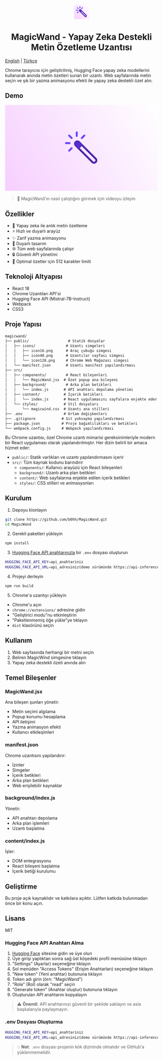 <div align="center">
  <img src="public/icons/icon48.png" alt="MagicWind Logo" width="48" height="48">
  <h1>MagicWand - Yapay Zeka Destekli Metin Özetleme Uzantısı</h1>
</div>

[English](#magicwind---ai-text-summarizer-chrome-extension) | [Türkçe](#magicwind---yapay-zeka-destekli-metin-özetleme-uzantısı)

Chrome tarayıcısı için geliştirilmiş, Hugging Face yapay zeka modellerini kullanarak anında metin özetleri sunan bir uzantı. Web sayfalarında metin seçin ve şık bir yazma animasyonu efekti ile yapay zeka destekli özet alın.

## Demo

[![MagicWand Demo](public/icons/thumb.png)](https://www.youtube.com/watch?v=xf8okKYA8qs)

> 🎥 MagicWand'ın nasıl çalıştığını görmek için videoyu izleyin

## Özellikler

- 🤖 Yapay zeka ile anlık metin özetleme
- ⚡ Hızlı ve duyarlı arayüz
- ✨ Zarif yazma animasyonu
- 📱 Duyarlı tasarım
- 🌐 Tüm web sayfalarında çalışır
- 🔒 Güvenli API yönetimi
- 📝 Optimal özetler için 512 karakter limiti

## Teknoloji Altyapısı

- React 18
- Chrome Uzantıları API'si
- Hugging Face API (Mistral-7B-Instruct)
- Webpack
- CSS3

## Proje Yapısı

```
magicwand/
├── public/                  # Statik dosyalar
│   ├── icons/              # Uzantı simgeleri
│   │   ├── icon16.png      # Araç çubuğu simgesi
│   │   ├── icon48.png      # Uzantılar sayfası simgesi
│   │   └── icon128.png     # Chrome Web Mağazası simgesi
│   └── manifest.json       # Uzantı manifest yapılandırması
├── src/
│   ├── components/         # React bileşenleri
│   │   └── MagicWand.jsx  # Özet popup ana bileşeni
│   ├── background/         # Arka plan betikleri
│   │   └── index.js       # API anahtarı depolama yönetimi
│   ├── content/           # İçerik betikleri
│   │   └── index.js       # React uygulamasını sayfalara enjekte eder
│   └── styles/            # Stil dosyaları
│       └── magicwind.css  # Uzantı ana stilleri
├── .env                   # Ortam değişkenleri
├── .gitignore            # Git yoksayma yapılandırması
├── package.json          # Proje bağımlılıkları ve betikleri
└── webpack.config.js     # Webpack yapılandırması
```

Bu Chrome uzantısı, özel Chrome uzantı mimarisi gereksinimleriyle modern bir React uygulaması olarak yapılandırılmıştır. Her dizin belirli bir amaca hizmet eder:

- `public/`: Statik varlıkları ve uzantı yapılandırmasını içerir
- `src/`: Tüm kaynak kodunu barındırır
  - `components/`: Kullanıcı arayüzü için React bileşenleri
  - `background/`: Uzantı arka plan betikleri
  - `content/`: Web sayfalarına enjekte edilen içerik betikleri
  - `styles/`: CSS stilleri ve animasyonları

## Kurulum

1. Depoyu klonlayın
```bash
git clone https://github.com/b0hh/MagicWand.git
cd MagicWand
```

2. Gerekli paketleri yükleyin
```bash
npm install
```

3. [Hugging Face API anahtarınızla](#hugging-face-api-anahtarı-alma) bir `.env` dosyası oluşturun
```bash
HUGGING_FACE_API_KEY=api_anahtariniz
HUGGING_FACE_API_URL=api_adresiniz(demo sürümünde https://api-inference.huggingface.co/models/mistralai/Mistral-7B-Instruct-v0.3)
```

4. Projeyi derleyin
```bash
npm run build
```

5. Chrome'a uzantıyı yükleyin
- Chrome'u açın
- `chrome://extensions/` adresine gidin
- "Geliştirici modu"nu etkinleştirin
- "Paketlenmemiş öğe yükle"ye tıklayın
- `dist` klasörünü seçin

## Kullanım

1. Web sayfasında herhangi bir metni seçin
2. Beliren MagicWind simgesine tıklayın
3. Yapay zeka destekli özeti anında alın

## Temel Bileşenler

### MagicWand.jsx
Ana bileşen şunları yönetir:
- Metin seçimi algılama
- Popup konumu hesaplama
- API iletişimi
- Yazma animasyon efekti
- Kullanıcı etkileşimleri

### manifest.json
Chrome uzantısını yapılandırır:
- İzinler
- Simgeler
- İçerik betikleri
- Arka plan betikleri
- Web erişilebilir kaynaklar

### background/index.js
Yönetir:
- API anahtarı depolama
- Arka plan işlemleri
- Uzantı başlatma

### content/index.js
İşler:
- DOM entegrasyonu
- React bileşeni başlatma
- İçerik betiği kurulumu

## Geliştirme

Bu proje açık kaynaklıdır ve katkılara açıktır. Lütfen katkıda bulunmadan önce bir konu açın.

## Lisans

MIT

### Hugging Face API Anahtarı Alma

1. [Hugging Face](https://huggingface.co/) sitesine gidin ve üye olun
2. Üye girişi yaptıktan sonra sağ üst köşedeki profil menüsüne tıklayın
3. "Settings" (Ayarlar) seçeneğine tıklayın
4. Sol menüden "Access Tokens" (Erişim Anahtarları) seçeneğine tıklayın
5. "New token" (Yeni anahtar) butonuna tıklayın
6. Token adı girin (örn: "MagicWand")
7. "Role" (Rol) olarak "read" seçin
8. "Generate token" (Anahtar oluştur) butonuna tıklayın
9. Oluşturulan API anahtarını kopyalayın

> ⚠️ **Önemli**: API anahtarınızı güvenli bir şekilde saklayın ve asla başkalarıyla paylaşmayın.

### .env Dosyası Oluşturma

```bash
HUGGING_FACE_API_KEY=api_anahtariniz
HUGGING_FACE_API_URL=api_adresiniz(demo sürümünde https://api-inference.huggingface.co/models/mistralai/Mistral-7B-Instruct-v0.3)
```

> 💡 **Not**: `.env` dosyası projenin kök dizininde olmalıdır ve GitHub'a yüklenmemelidir.
